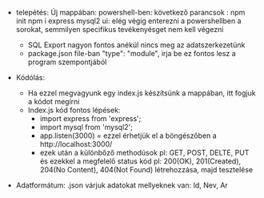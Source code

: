 - telepétés: 
    Új mappában:
        powershell-ben: következő parancsok : 
            npm init
            npm i express mysql2 
            ui: elég végig enterezni a powershellben a sorokat, semmilyen specifikus tevékenyésget nem kell végezni
    - SQL Export nagyon fontos anékül nincs meg az adatszerkezetünk
    - package.json file-ban   "type": "module", irja be ez fontos lesz a program szempontjából

- Kódólás:
    - Ha ezzel megvagyunk egy index.js készítsünk a mappában, itt fogjuk a kódot megírni
    - Index.js kód fontos lépések: 
        -   import express from 'express';
        -   import mysql from 'mysql2';
        -   app.listen(3000) = ezzel érhetjük el a böngészőben a http://localhost:3000/
        -   ezek után a különbőző methodúsok pl: GET, POST, DELTE, PUT és ezekkel a megfelelő status kód pl: 200(OK), 201(Created), 204(No Content), 404(Not Found) létrehozzása, majd tesztelése

- Adatformátum:
    .json várjuk adatokat mellyeknek van: Id, Nev, Ar 

